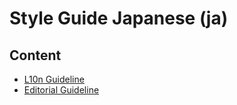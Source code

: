 # Style Guide Japanese (ja)

## Content

* [L10n Guideline](l10nguideline.md)
* [Editorial Guideline](editorialguideline.md)
